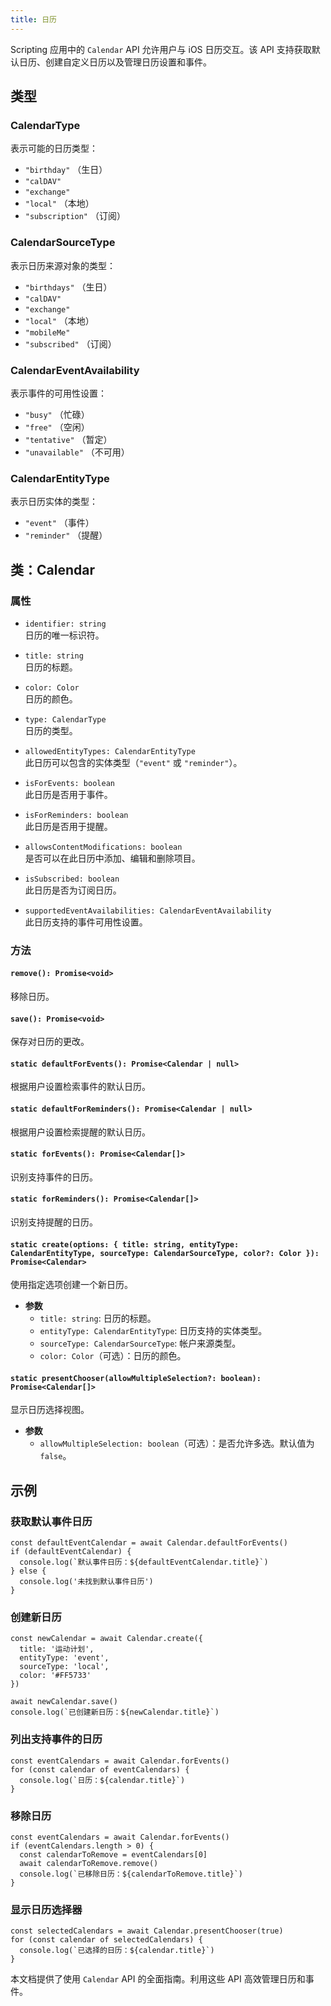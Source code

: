 ```yaml
---
title: 日历
---
```

Scripting 应用中的 `Calendar` API 允许用户与 iOS 日历交互。该 API 支持获取默认日历、创建自定义日历以及管理日历设置和事件。

## 类型

### CalendarType
表示可能的日历类型：
- `"birthday"` （生日）
- `"calDAV"`
- `"exchange"`
- `"local"` （本地）
- `"subscription"` （订阅）

### CalendarSourceType
表示日历来源对象的类型：
- `"birthdays"` （生日）
- `"calDAV"`
- `"exchange"`
- `"local"` （本地）
- `"mobileMe"`
- `"subscribed"` （订阅）

### CalendarEventAvailability
表示事件的可用性设置：
- `"busy"` （忙碌）
- `"free"` （空闲）
- `"tentative"` （暂定）
- `"unavailable"` （不可用）

### CalendarEntityType
表示日历实体的类型：
- `"event"` （事件）
- `"reminder"` （提醒）

## 类：Calendar

### 属性
- `identifier: string`  
  日历的唯一标识符。

- `title: string`  
  日历的标题。

- `color: Color`  
  日历的颜色。

- `type: CalendarType`  
  日历的类型。

- `allowedEntityTypes: CalendarEntityType`  
  此日历可以包含的实体类型（`"event"` 或 `"reminder"`）。

- `isForEvents: boolean`  
  此日历是否用于事件。

- `isForReminders: boolean`  
  此日历是否用于提醒。

- `allowsContentModifications: boolean`  
  是否可以在此日历中添加、编辑和删除项目。

- `isSubscribed: boolean`  
  此日历是否为订阅日历。

- `supportedEventAvailabilities: CalendarEventAvailability`  
  此日历支持的事件可用性设置。

### 方法

#### `remove(): Promise<void>`  
移除日历。

#### `save(): Promise<void>`  
保存对日历的更改。

#### `static defaultForEvents(): Promise<Calendar | null>`  
根据用户设置检索事件的默认日历。

#### `static defaultForReminders(): Promise<Calendar | null>`  
根据用户设置检索提醒的默认日历。

#### `static forEvents(): Promise<Calendar[]>`  
识别支持事件的日历。

#### `static forReminders(): Promise<Calendar[]>`  
识别支持提醒的日历。

#### `static create(options: { title: string, entityType: CalendarEntityType, sourceType: CalendarSourceType, color?: Color }): Promise<Calendar>`  
使用指定选项创建一个新日历。

- **参数**  
  - `title: string`: 日历的标题。  
  - `entityType: CalendarEntityType`: 日历支持的实体类型。  
  - `sourceType: CalendarSourceType`: 帐户来源类型。  
  - `color: Color`（可选）：日历的颜色。

#### `static presentChooser(allowMultipleSelection?: boolean): Promise<Calendar[]>`  
显示日历选择视图。

- **参数**  
  - `allowMultipleSelection: boolean`（可选）：是否允许多选。默认值为 `false`。

## 示例

### 获取默认事件日历
```tsx
const defaultEventCalendar = await Calendar.defaultForEvents()
if (defaultEventCalendar) {
  console.log(`默认事件日历：${defaultEventCalendar.title}`)
} else {
  console.log('未找到默认事件日历')
}
```

### 创建新日历
```tsx
const newCalendar = await Calendar.create({
  title: '运动计划',
  entityType: 'event',
  sourceType: 'local',
  color: '#FF5733'
})

await newCalendar.save()
console.log(`已创建新日历：${newCalendar.title}`)
```

### 列出支持事件的日历
```tsx
const eventCalendars = await Calendar.forEvents()
for (const calendar of eventCalendars) {
  console.log(`日历：${calendar.title}`)
}
```

### 移除日历
```tsx
const eventCalendars = await Calendar.forEvents()
if (eventCalendars.length > 0) {
  const calendarToRemove = eventCalendars[0]
  await calendarToRemove.remove()
  console.log(`已移除日历：${calendarToRemove.title}`)
}
```

### 显示日历选择器
```tsx
const selectedCalendars = await Calendar.presentChooser(true)
for (const calendar of selectedCalendars) {
  console.log(`已选择的日历：${calendar.title}`)
}
```

本文档提供了使用 `Calendar` API 的全面指南。利用这些 API 高效管理日历和事件。